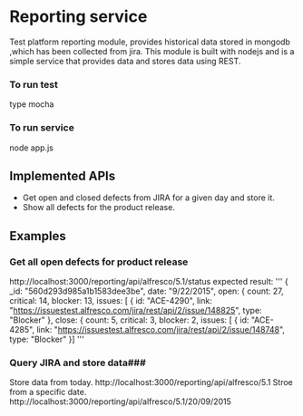 # Reporting service #
Test platform reporting module, provides historical data stored in mongodb ,which
has been collected from jira. This module is built with nodejs and is a simple
service that provides data and stores data using REST.
### To run test
 type mocha
### To run service
 node app.js
## Implemented APIs ##
 * Get open and closed defects from JIRA for a given day and store it.
 * Show all defects for the product release.
## Examples ##
### Get all open defects for product release ###
http://localhost:3000/reporting/api/alfresco/5.1/status
expected result:
'''
{
_id: "560d293d985a1b1583dee3be",
date: "9/22/2015",
open: {
count: 27,
critical: 14,
blocker: 13,
issues: [
{
id: "ACE-4290",
link: "https://issuestest.alfresco.com/jira/rest/api/2/issue/148825",
type: "Blocker"
},
close: {
count: 5,
critical: 3,
blocker: 2,
issues: [
{
id: "ACE-4285",
link: "https://issuestest.alfresco.com/jira/rest/api/2/issue/148748",
type: "Blocker"
}]
'''
### Query JIRA and store data###
Store data from today.
http://localhost:3000/reporting/api/alfresco/5.1
Stroe from a specific date.
http://localhost:3000/reporting/api/alfresco/5.1/20/09/2015
